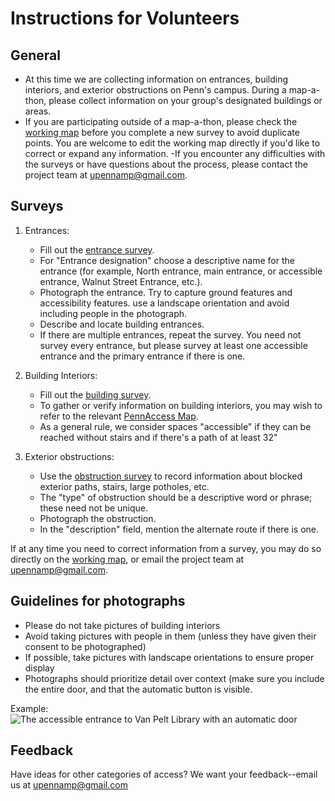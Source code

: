 # Instructions for Volunteers

## General
- At this time we are collecting information on entrances, building interiors, and exterior obstructions on Penn's campus. During a map-a-thon, please collect information on your group's designated buildings or areas. 
- If you are participating outside of a map-a-thon, please check the [working map](https://arcg.is/LWOfH) before you complete a new survey to avoid duplicate points. You are welcome to edit the working map directly if you'd like to correct or expand any information. 
-If you encounter any difficulties with the surveys or have questions about the process, please contact the project team at upennamp@gmail.com.

## Surveys

1. Entrances: 
	- Fill out the [entrance survey](https://survey123.arcgis.com/share/7cd2d3bd864941a8ae3f3c0182c1da1b).
	- For "Entrance designation" choose a descriptive name for the entrance (for example, North entrance, main entrance, or accessible entrance, Walnut Street Entrance, etc.).
	- Photograph the entrance. Try to capture ground features and accessibility features. use a landscape orientation and avoid including people in the photograph.
	- Describe and locate building entrances. 
	- If there are multiple entrances, repeat the survey. You need not survey every entrance, but please survey at least one accessible entrance and the primary entrance if there is one.

2. Building Interiors:
	- Fill out the [building survey](https://survey123.arcgis.com/share/61cf45548cc0431c936dc00b9808705d).
	- To gather or verify information on building interiors, you may wish to refer to the relevant [PennAccess Map](https://www.facilities.upenn.edu/maps/pennaccess).
	- As a general rule, we consider spaces "accessible" if they can be reached without stairs and if there's a path of at least 32"

3. Exterior obstructions:
	- Use the [obstruction survey](https://survey123.arcgis.com/share/210caf35291043579e817d3b954aa2e6) to record information about blocked exterior paths, stairs, large potholes, etc.
	- The "type" of obstruction should be a descriptive word or phrase; these need not be unique. 
	- Photograph the obstruction.
	- In the "description" field, mention the alternate route if there is one.

If at any time you need to correct information from a survey, you may do so directly on the [working map](https://arcg.is/LWOfH), or email the project team at upennamp@gmail.com.

## Guidelines for photographs
- Please do not take pictures of building interiors
- Avoid taking pictures with people in them (unless they have given their consent to be photographed)
- If possible, take pictures with landscape orientations to ensure proper display
- Photographs should prioritize detail over context (make sure you include the entire door, and that the automatic button is visible.

Example:
![The accessible entrance to Van Pelt Library with an automatic door]( https://services3.arcgis.com/9nfxWATFamVUTTGb/arcgis/rest/services/service_c75c8e61112e4e85ab9107f52b834f41/FeatureServer/0/6/attachments/5?token=zLIUqvzJ9i9_nX3tELKDmLeO3l4mYqOnB2_2FGldr7-FbsCOg0RLS2m1VEKHKl-cDZK-CxYaZUtHxqAfFEqHoICNXKlS_NtRuf6n8wXBJhMtSflAQVRy4k7MvpmNLjNwnOqEuwsYAwZ-NBQZeGAE11FkN8WthIOGo-OwL1Gey9_Vvpd5-q5vRugfECW-rv6EsV7g0RRycb_KdGYCQiD4yPesQt4zhfdeNHE8isMec_NB_5v1uRzKy0Otq2EpnuaZtGXomGxvcrIFD7akcpmr4UiU8mPIiAFF2ZtFtryv6Y0.)

## Feedback
Have ideas for other categories of access? We want your feedback--email us at upennamp@gmail.com
